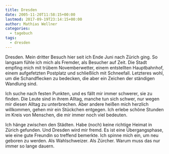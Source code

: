 ```yaml
---
title: Dresden
date: 2005-11-20T11:58:15+00:00
lastmod: 2017-09-19T23:14:15+00:00
author: Mathias Wellner
categories:
  - tagebuch
tags:
  - dresden
---
```

Dresden. Mein dritter Besuch hier seit ich Ende Juni nach Zürich ging. So langsam fühle ich mich als Fremder, als Besucher auf Zeit. Die Stadt empfing mich mit trübem Novemberwetter, einem entstellten Hauptbahnhof, einem aufgefetzten Postplatz und schließlich mit Schneefall. Letzteres wohl, um die Schandflecken zu bedecken, die aber ein Zeichen der ständigen Wandlung sind.

Ich suche nach festen Punkten, und es fällt mir immer schwerer, sie zu finden. Die Leute sind in ihrem Alltag, manche tun sich schwer, nur wegen mir diesen Alltag zu unterbrechen. Aber andere heißen mich herzlich willkommen, gehen mir ein Stückchen entgegen. Ich erlebe schöne Stunden im Kreis von Menschen, die mir immer noch viel bedeuten.

Ich hänge zwischen den Städten. Habe (noch) keine richtige Heimat in Zürich gefunden. Und Dresden wird mir fremd. Es ist eine Übergangsphase, wie eine gute Freundin so treffend bemerkte. Ich spinne mich ein, um neu geboren zu werden. Als Wahlschweizer. Als Zürcher. Warum muss das nur immer so lange dauern.